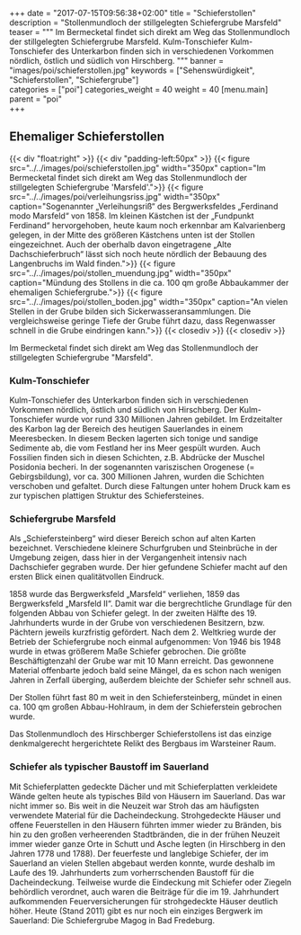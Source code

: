 +++
date = "2017-07-15T09:56:38+02:00"
title = "Schieferstollen"
description = "Stollenmundloch der stillgelegten Schiefergrube Marsfeld"
teaser = """
Im Bermecketal findet sich direkt am Weg das Stollenmundloch der stillgelegten Schiefergrube Marsfeld. Kulm-Tonschiefer Kulm-Tonschiefer des Unterkarbon finden sich in verschiedenen Vorkommen nördlich, östlich und südlich von Hirschberg.
"""
banner = "images/poi/schieferstollen.jpg"
keywords = ["Sehenswürdigkeit", "Schieferstollen", "Schiefergrube"]  
categories = ["poi"]
categories_weight = 40
weight = 40
[menu.main]
    parent = "poi"  
+++

## Ehemaliger Schieferstollen
{{< div "float:right" >}}
{{< div "padding-left:50px" >}}
{{< figure src="../../images/poi/schieferstollen.jpg" width="350px" caption="Im Bermecketal findet sich direkt am Weg das Stollenmundloch der stillgelegten Schiefergrube 'Marsfeld'.">}}
{{< figure src="../../images/poi/verleihungsriss.jpg" width="350px" caption="Sogenannter „Verleihungsriß“ des Bergwerksfeldes „Ferdinand modo Marsfeld“ von 1858. Im kleinen Kästchen ist der „Fundpunkt Ferdinand“ hervorgehoben, heute kaum noch erkennbar am Kalvarienberg gelegen, in der Mitte des größeren Kästchens unten ist der Stollen eingezeichnet. Auch der oberhalb davon eingetragene „Alte Dachschieferbruch“ lässt sich noch heute nördlich der Bebauung des Langenbruchs im Wald finden.">}}
{{< figure src="../../images/poi/stollen_muendung.jpg" width="350px" caption="Mündung des Stollens in die ca. 100 qm große Abbaukammer der ehemaligen Schiefergrube.">}}
{{< figure src="../../images/poi/stollen_boden.jpg" width="350px" caption="An vielen Stellen in der Grube bilden sich Sickerwasseransammlungen. Die vergleichsweise geringe Tiefe der Grube führt dazu, dass Regenwasser schnell in die Grube eindringen kann.">}}
{{< closediv >}}
{{< closediv >}}

Im Bermecketal findet sich direkt am Weg das Stollenmundloch der stillgelegten Schiefergrube "Marsfeld".

### Kulm-Tonschiefer
Kulm-Tonschiefer des Unterkarbon finden sich in verschiedenen Vorkommen nördlich, östlich und südlich von Hirschberg. Der Kulm-Tonschiefer wurde vor rund 330 Millionen Jahren gebildet. Im Erdzeitalter des Karbon lag der Bereich des heutigen Sauerlandes in einem Meeresbecken. In diesem Becken lagerten sich tonige und sandige Sedimente ab, die vom Festland her ins Meer gespült wurden. Auch Fossilien finden sich in diesen Schichten, z.B. Abdrücke der Muschel Posidonia becheri. 
In der sogenannten variszischen Orogenese (= Gebirgsbildung), vor ca. 300 Millionen Jahren, wurden die Schichten verschoben und gefaltet. Durch diese Faltungen unter hohem Druck kam es zur typischen plattigen Struktur des Schiefersteines.

### Schiefergrube Marsfeld
Als „Schiefersteinberg“ wird dieser Bereich schon auf alten Karten bezeichnet. Verschiedene kleinere Schurfgruben und Steinbrüche in der Umgebung zeigen, dass hier in der Vergangenheit intensiv nach Dachschiefer gegraben wurde. Der hier gefundene Schiefer macht auf den ersten Blick einen qualitätvollen Eindruck. 

1858 wurde das Bergwerksfeld „Marsfeld“ verliehen, 1859 das Bergwerksfeld „Marsfeld II“. Damit war die bergrechtliche Grundlage für den folgenden Abbau von Schiefer gelegt. In der zweiten Hälfte des 19. Jahrhunderts wurde in der Grube von verschiedenen Besitzern, bzw. Pächtern jeweils kurzfristig gefördert. 
Nach dem 2. Weltkrieg wurde der Betrieb der Schiefergrube noch einmal aufgenommen: Von 1946 bis 1948 wurde in etwas größerem Maße Schiefer gebrochen. Die größte Beschäftigtenzahl der Grube war mit 10 Mann erreicht. Das gewonnene Material offenbarte jedoch bald seine Mängel, da es schon nach wenigen Jahren in Zerfall überging, außerdem bleichte der Schiefer sehr schnell aus. 

Der Stollen führt fast 80 m weit in den Schiefersteinberg, mündet in einen ca. 100 qm großen Abbau-Hohlraum, in dem der Schieferstein gebrochen wurde. 

Das Stollenmundloch des Hirschberger Schieferstollens ist das einzige denkmalgerecht hergerichtete Relikt des Bergbaus im Warsteiner Raum.

### Schiefer als typischer Baustoff im Sauerland
Mit Schieferplatten gedeckte Dächer und mit Schieferplatten verkleidete Wände gelten heute als typisches Bild von Häusern im Sauerland. Das war nicht immer so. Bis weit in die Neuzeit war Stroh das am häufigsten verwendete Material für die Dacheindeckung. Strohgedeckte Häuser und offene Feuerstellen in den Häusern führten immer wieder zu Bränden, bis hin zu den großen verheerenden Stadtbränden, die in der frühen Neuzeit immer wieder ganze Orte in Schutt und Asche legten (in Hirschberg in den Jahren 1778 und 1788).
Der feuerfeste und langlebige Schiefer, der im Sauerland an vielen Stellen abgebaut werden konnte, wurde deshalb im Laufe des 19. Jahrhunderts zum vorherrschenden Baustoff für die Dacheindeckung. Teilweise wurde die Eindeckung mit Schiefer oder Ziegeln behördlich verordnet, auch waren die Beiträge für die im 19. Jahrhundert aufkommenden Feuerversicherungen für strohgedeckte Häuser deutlich höher.
Heute (Stand 2011) gibt es nur noch ein einziges Bergwerk im Sauerland: Die Schiefergrube Magog in Bad Fredeburg. 